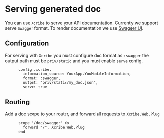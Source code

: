 # Serving generated doc

You can use `Xcribe` to serve your API documentation. Currently we support serve
`Swagger` format. To render documentation we use [Swagger UI](https://swagger.io/tools/swagger-ui/).

## Configuration

For serving with `Xcribe` you must configure doc format as `:swagger` the output path
must be `priv/static` and you must enable `serve` config.

```
      config :xcribe,
        information_source: YourApp.YouModuleInformation,
        format: :swagger,
        output: "priv/static/my_doc.json",
        serve: true

```

## Routing

Add a doc scope to your router, and forward all requests to `Xcribe.Web.Plug`

```
      scope "/doc/swagger" do
        forward "/", Xcribe.Web.Plug
      end

```
